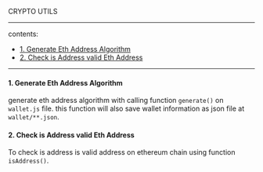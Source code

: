 CRYPTO UTILS

---

contents:
- [1. Generate Eth Address Algorithm](#generate-eth-address-algorithm)
- [2. Check is Address valid Eth Address](#2-check-is-address-valid-eth-address)

---

#### 1. Generate Eth Address Algorithm
generate eth address algorithm with calling function ```generate()``` on ```wallet.js``` file. this function will also save wallet information as json file at ```wallet/**.json```.

#### 2. Check is Address valid Eth Address
To check is address is valid address on ethereum chain using function ```isAddress()```.